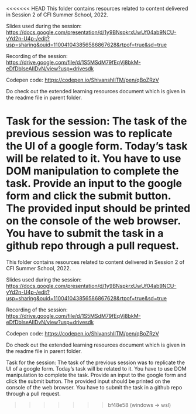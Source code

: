 <<<<<<< HEAD
This folder contains resources related to content delivered in Session 2 of CFI Summer School, 2022. 

Slides used during the session: https://docs.google.com/presentation/d/1y9BNspkrxUwUf04ab9NCU-yYd2n-U4p-/edit?usp=sharing&ouid=110041043856586867628&rtpof=true&sd=true

Recording of the session: https://drive.google.com/file/d/1S5MSdM79fEqVj8bkM-eDfDbIseAIlDvN/view?usp=drivesdk

Codepen code: https://codepen.io/ShivanshIITM/pen/qBoZRzV

Do check out the extended learning resources document which is given in the readme file in parent folder. 

Task for the session:
The task of the previous session was to replicate the UI of a google form. Today’s task will be related to it. You have to use DOM manipulation to complete the task.
Provide an input to the google form and click the submit button. The provided input should be printed on the console of the web browser.
You have to submit the task in a github repo through a pull request.
=======
This folder contains resources related to content delivered in Session 2 of CFI Summer School, 2022. 

Slides used during the session: https://docs.google.com/presentation/d/1y9BNspkrxUwUf04ab9NCU-yYd2n-U4p-/edit?usp=sharing&ouid=110041043856586867628&rtpof=true&sd=true

Recording of the session: https://drive.google.com/file/d/1S5MSdM79fEqVj8bkM-eDfDbIseAIlDvN/view?usp=drivesdk

Codepen code: https://codepen.io/ShivanshIITM/pen/qBoZRzV

Do check out the extended learning resources document which is given in the readme file in parent folder. 

Task for the session:
The task of the previous session was to replicate the UI of a google form. Today’s task will be related to it. You have to use DOM manipulation to complete the task.
Provide an input to the google form and click the submit button. The provided input should be printed on the console of the web browser.
You have to submit the task in a github repo through a pull request.
>>>>>>> bf48e58 (windows -> wsl)

